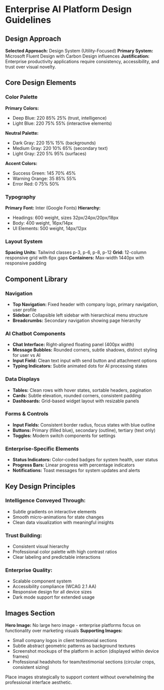 # Enterprise AI Platform Design Guidelines

## Design Approach
**Selected Approach:** Design System (Utility-Focused)
**Primary System:** Microsoft Fluent Design with Carbon Design influences
**Justification:** Enterprise productivity applications require consistency, accessibility, and trust over visual novelty.

## Core Design Elements

### Color Palette
**Primary Colors:**
- Deep Blue: 220 85% 25% (trust, intelligence)
- Light Blue: 220 75% 55% (interactive elements)

**Neutral Palette:**
- Dark Gray: 220 15% 15% (backgrounds)
- Medium Gray: 220 10% 65% (secondary text)
- Light Gray: 220 5% 95% (surfaces)

**Accent Colors:**
- Success Green: 145 70% 45%
- Warning Orange: 35 85% 55%
- Error Red: 0 75% 50%

### Typography
**Primary Font:** Inter (Google Fonts)
**Hierarchy:**
- Headings: 600 weight, sizes 32px/24px/20px/18px
- Body: 400 weight, 16px/14px
- UI Elements: 500 weight, 14px/12px

### Layout System
**Spacing Units:** Tailwind classes p-3, p-6, p-8, p-12
**Grid:** 12-column responsive grid with 6px gaps
**Containers:** Max-width 1440px with responsive padding

## Component Library

### Navigation
- **Top Navigation:** Fixed header with company logo, primary navigation, user profile
- **Sidebar:** Collapsible left sidebar with hierarchical menu structure
- **Breadcrumbs:** Secondary navigation showing page hierarchy

### AI Chatbot Components
- **Chat Interface:** Right-aligned floating panel (400px width)
- **Message Bubbles:** Rounded corners, subtle shadows, distinct styling for user vs AI
- **Input Field:** Clean text input with send button and attachment options
- **Typing Indicators:** Subtle animated dots for AI processing states

### Data Displays
- **Tables:** Clean rows with hover states, sortable headers, pagination
- **Cards:** Subtle elevation, rounded corners, consistent padding
- **Dashboards:** Grid-based widget layout with resizable panels

### Forms & Controls
- **Input Fields:** Consistent border radius, focus states with blue outline
- **Buttons:** Primary (filled blue), secondary (outline), tertiary (text only)
- **Toggles:** Modern switch components for settings

### Enterprise-Specific Elements
- **Status Indicators:** Color-coded badges for system health, user status
- **Progress Bars:** Linear progress with percentage indicators
- **Notifications:** Toast messages for system updates and alerts

## Key Design Principles

### Intelligence Conveyed Through:
- Subtle gradients on interactive elements
- Smooth micro-animations for state changes
- Clean data visualization with meaningful insights

### Trust Building:
- Consistent visual hierarchy
- Professional color palette with high contrast ratios
- Clear labeling and predictable interactions

### Enterprise Quality:
- Scalable component system
- Accessibility compliance (WCAG 2.1 AA)
- Responsive design for all device sizes
- Dark mode support for extended usage

## Images Section
**Hero Image:** No large hero image - enterprise platforms focus on functionality over marketing visuals
**Supporting Images:** 
- Small company logos in client testimonial sections
- Subtle abstract geometric patterns as background textures
- Screenshot mockups of the platform in action (displayed within device frames)
- Professional headshots for team/testimonial sections (circular crops, consistent sizing)

Place images strategically to support content without overwhelming the professional interface aesthetic.